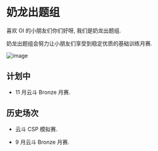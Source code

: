 # 奶龙出题组  

喜欢 OI 的小朋友们你们好呀, 我们是奶龙出题组.

奶龙出题组会努力让小朋友们享受到稳定优质的基础训练月赛.

![image](https://github.com/user-attachments/assets/aec35684-b5a1-44d7-8d2a-0ccf003f0608)

## 计划中

- 11 月云斗 Bronze 月赛.

## 历史场次

- 云斗 CSP 模拟赛.

- 9 月云斗 Bronze 月赛.
